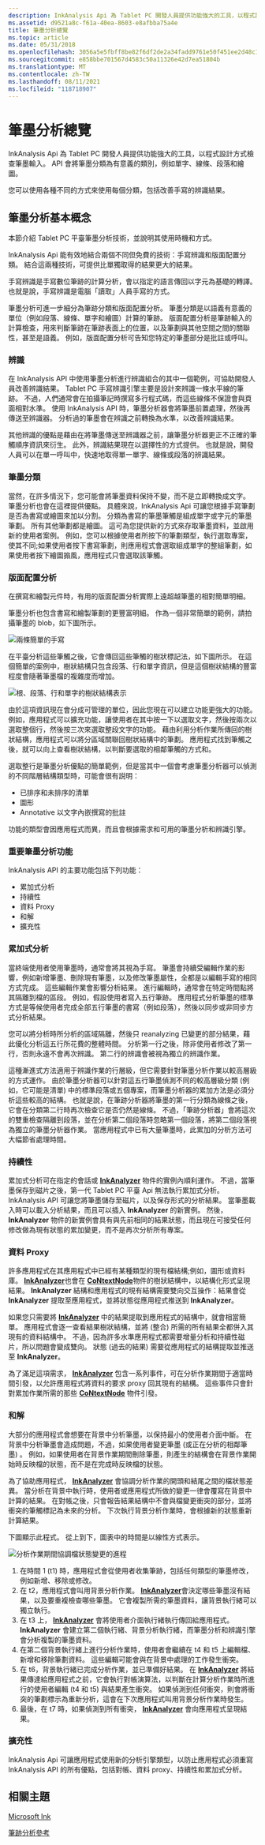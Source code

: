 ```yaml
---
description: InkAnalysis Api 為 Tablet PC 開發人員提供功能強大的工具，以程式設計方式檢查筆墨輸入。 API 會將筆墨分類為有意義的類別，例如單字、線條、段落和繪圖。
ms.assetid: d9521a8c-f61a-40ea-8603-e8afbba75a4e
title: 筆墨分析總覽
ms.topic: article
ms.date: 05/31/2018
ms.openlocfilehash: 3056a5e5fbff8be82f6df2de2a34fadd9761e50f451ee2d48c112589d1aff397
ms.sourcegitcommit: e858bbe701567d4583c50a11326e42d7ea51804b
ms.translationtype: MT
ms.contentlocale: zh-TW
ms.lasthandoff: 08/11/2021
ms.locfileid: "118718907"
---
```

# <a name="ink-analysis-overview"></a>筆墨分析總覽

InkAnalysis Api 為 Tablet PC 開發人員提供功能強大的工具，以程式設計方式檢查筆墨輸入。 API 會將筆墨分類為有意義的類別，例如單字、線條、段落和繪圖。

您可以使用各種不同的方式來使用每個分類，包括改善手寫的辨識結果。

## <a name="ink-analysis-basics"></a>筆墨分析基本概念

本節介紹 Tablet PC 平臺筆墨分析技術，並說明其使用時機和方式。

InkAnalysis Api 能有效地結合兩個不同但免費的技術：手寫辨識和版面配置分類。 結合這兩種技術，可提供比單獨取得的結果更大的結果。

手寫辨識是手寫數位筆跡的計算分析，會以指定的語言傳回以字元為基礎的轉譯。 也就是說，手寫辨識是電腦「讀取」人員手寫的方式。

筆墨分析可進一步細分為筆跡分類和版面配置分析。 筆墨分類是以語義有意義的單位（例如段落、線條、單字和繪圖）計算的筆跡。 版面配置分析是筆跡輸入的計算檢查，用來判斷筆跡在筆跡表面上的位置，以及筆劃與其他空間之間的關聯性，甚至是語義。 例如，版面配置分析可告知您特定的筆墨部分是批註或呼叫。

### <a name="recognition"></a>辨識

在 InkAnalysis API 中使用筆墨分析進行辨識組合的其中一個範例，可協助開發人員改善辨識結果。 Tablet PC 手寫辨識引擎主要是設計來辨識一條水平線的筆跡。 不過，人們通常會在拍攝筆記時撰寫多行程式碼，而這些線條不保證會與頁面相對水準。 使用 InkAnalysis API 時，筆墨分析器會將筆墨前置處理，然後再傳送至辨識器。 分析過的筆墨會在辨識之前轉換為水準，以改善辨識結果。

其他辨識的優點是藉由在將筆墨傳送至辨識器之前，讓筆墨分析器更正不正確的筆觸順序資訊來衍生。 此外，辨識結果現在以選擇性的方式提供。 也就是說，開發人員可以在單一呼叫中，快速地取得單一單字、線條或段落的辨識結果。

### <a name="ink-classification"></a>筆墨分類

當然，在許多情況下，您可能會將筆墨資料保持不變，而不是立即轉換成文字。 筆墨分析也會在這裡提供優點。 具體來說，InkAnalysis Api 可讓您根據手寫筆劃是否為書寫或繪圖來加以分割。 分類為書寫的筆墨筆觸是組成單字或字元的筆墨筆劃。 所有其他筆劃都是繪圖。 這可為您提供新的方式來存取筆墨資料，並啟用新的使用者案例。 例如，您可以根據使用者所按下的筆劃類型，執行選取專案，使其不同;如果使用者按下書寫筆劃，則應用程式會選取組成單字的整組筆劃，如果使用者按下繪圖搧風，應用程式只會選取該筆觸。

### <a name="layout-analysis"></a>版面配置分析

在撰寫和繪製元件時，有用的版面配置分析實際上遠超越筆墨的相對簡單明細。

筆墨分析也包含書寫和繪製筆劃的更豐富明細。 作為一個非常簡單的範例，請拍攝筆墨的 blob，如下圖所示。

![兩條簡單的手寫](images/12e7a221-59c1-4d69-b7aa-67f2caebe375.jpg)

在平臺分析這些筆觸之後，它會傳回這些筆觸的樹狀標記法，如下圖所示。 在這個簡單的案例中，樹狀結構只包含段落、行和單字資訊，但是這個樹狀結構的豐富程度會隨著筆墨檔的複雜度而增加。

![根、段落、行和單字的樹狀結構表示](images/be5a7635-0abc-45ad-bcb5-98fddee5e148.jpg)

由於這項資訊現在會分成可管理的單位，因此您現在可以建立功能更強大的功能。 例如，應用程式可以擴充功能，讓使用者在其中按一下以選取文字，然後按兩次以選取整個行，然後按三次來選取整段文字的功能。 藉由利用分析作業所傳回的樹狀結構，應用程式可以將分區域關聯回樹狀結構中的筆劃。 應用程式找到筆觸之後，就可以向上查看樹狀結構，以判斷要選取的相鄰筆觸的方式和。

選取整行是筆墨分析優點的簡單範例，但是當其中一個會考慮筆墨分析器可以偵測的不同階層結構類型時，可能會很有説明：

-   已排序和未排序的清單
-   圖形
-   Annotative 以文字內嵌撰寫的批註

功能的類型會因應用程式而異，而且會根據需求和可用的筆墨分析和辨識引擎。

### <a name="key-ink-analysis-features"></a>重要筆墨分析功能

InkAnalysis API 的主要功能包括下列功能：

-   累加式分析
-   持續性
-   資料 Proxy
-   和解
-   擴充性

### <a name="incremental-analysis"></a>累加式分析

當終端使用者使用筆墨時，通常會將其視為手寫。 筆墨會持續受編輯作業的影響，例如新增筆墨、刪除現有筆墨，以及修改筆墨屬性，全都是以編輯手寫的相同方式完成。 這些編輯作業會影響分析結果。 進行編輯時，通常會在特定時間點將其隔離到檔的區段。 例如，假設使用者寫入五行筆跡。 應用程式分析筆墨的標準方式是等候使用者完成全部五行筆墨的書寫（例如段落），然後以同步或非同步方式分析結果。

您可以將分析時所分析的區域隔離，然後只 reanalyzing 已變更的部分結果，藉此優化分析這五行所花費的整體時間。 分析第一行之後，除非使用者修改了第一行，否則永遠不會再次辨識。 第二行的辨識會被視為獨立的辨識作業。

這種漸進式方法適用于辨識作業的行層級，但它需要針對筆墨分析作業以較高層級的方式運作。 由於筆墨分析器可以針對這五行筆墨偵測不同的較高層級分類 (例如，它可能是清單) 中的標準段落或五個專案，而筆墨分析器的累加方法是必須分析這些較高的結構。 也就是說，在筆跡分析器將筆墨的第一行分類為線條之後，它會在分類第二行時再次檢查它是否仍然是線條。 不過，「筆跡分析器」會將這次的雙重檢查隔離到段落，並在分析第二個段落時忽略第一個段落，將第二個段落視為獨立的筆墨分析器作業。 當應用程式中已有大量筆墨時，此累加的分析方法可大幅節省處理時間。

### <a name="persistence"></a>持續性

累加式分析可在指定的會話或 [**InkAnalyzer**](inkanalyzer.md) 物件的實例內順利運作。 不過，當筆墨保存到磁片之後，第一代 Tablet PC 平臺 Api 無法執行累加式分析。 InkAnalysis API 可讓您將筆墨儲存至磁片，以及保存形式的分析結果。 當筆墨載入時可以載入分析結果，而且可以插入 **InkAnalyzer** 的新實例。 然後， **InkAnalyzer** 物件的新實例會具有與先前相同的結果狀態，而且現在可接受任何修改做為現有狀態的累加變更，而不是再次分析所有專案。

### <a name="data-proxy"></a>資料 Proxy

許多應用程式在其應用程式中已經有某種類型的現有檔結構;例如，圖形或資料庫。 [**InkAnalyzer**](inkanalyzer.md)也會在 [**CoNtextNode**](icontextnode.md)物件的樹狀結構中，以結構化形式呈現結果。 **InkAnalyzer** 結構和應用程式的現有結構需要雙向交互操作：結果會從 **InkAnalyzer** 提取至應用程式，並將狀態從應用程式推送到 **InkAnalyzer**。

如果您只需要將 [**InkAnalyzer**](inkanalyzer.md) 中的結果提取到應用程式的結構中，就會相當簡單。 應用程式會逐一查看結果樹狀結構，並將 (整合) 所需的所有結果全都併入其現有的資料結構中。 不過，因為許多水準應用程式都需要增量分析和持續性磁片，所以問題會變成雙向。 狀態 (過去的結果) 需要從應用程式的結構提取並推送至 **InkAnalyzer**。

為了滿足這項需求， [**InkAnalyzer**](inkanalyzer.md) 包含一系列事件，可在分析作業期間于適當時間引發，以允許應用程式將資料的要求 proxy 回其現有的結構。 這些事件只會針對累加作業所需的那些 [**CoNtextNode**](icontextnode.md) 物件引發。

### <a name="reconciliation"></a>和解

大部分的應用程式會想要在背景中分析筆墨，以保持最小的使用者介面中斷。 在背景中分析筆墨會造成問題，不過，如果使用者變更筆墨 (或正在分析的相鄰筆墨) 。 例如，如果使用者在背景作業期間刪除筆墨，則產生的結構會在背景作業開始時反映檔的狀態，而不是在完成時反映檔的狀態。

為了協助應用程式， [**InkAnalyzer**](inkanalyzer.md) 會協調分析作業的開頭和結尾之間的檔狀態差異。 當分析在背景中執行時，使用者或應用程式所做的變更一律會覆寫在背景中計算的結果。 在對帳之後，只會報告結果結構中不會與檔變更衝突的部分，並將衝突的筆觸標記為未來的分析。 下次執行背景分析作業時，會根據新的狀態重新計算結果。

下圖顯示此程式。 從上到下，圖表中的時間是以線性方式表示。

![分析作業期間協調檔狀態變更的進程](images/6323e0b5-b6b3-4adc-8c73-da3fad5b4bc2.jpg)

1.  在時間 1 (t1) 時，應用程式會從使用者收集筆跡，包括任何類型的筆墨修改，例如新增、移除或修改。
2.  在 t2，應用程式會叫用背景分析作業。 [**InkAnalyzer**](inkanalyzer.md)會決定哪些筆墨沒有結果，以及要重複檢查哪些筆墨。 它會複製所需的筆墨資料，讓背景執行緒可以獨立執行。
3.  在 t3 上， [**InkAnalyzer**](inkanalyzer.md) 會將使用者介面執行緒執行傳回給應用程式。 **InkAnalyzer** 會建立第二個執行緒、背景分析執行緒，而筆墨分析和辨識引擎會分析複製的筆墨資料。
4.  在第二個背景執行緒上進行分析作業時，使用者會繼續在 t4 和 t5 上編輯檔、新增和移除筆劃資料。 這些編輯可能會與在背景中處理的工作發生衝突。
5.  在 t6，背景執行緒已完成分析作業，並已準備好結果。 在 [**InkAnalyzer**](inkanalyzer.md) 將結果傳達給應用程式之前，它會執行對帳演算法，以判斷在計算分析作業時所進行的使用者編輯 (t4 和 t5) 與結果產生衝突。 如果偵測到任何衝突，則會將衝突的筆劃標示為重新分析，這會在下次應用程式叫用背景分析作業時發生。
6.  最後，在 t7 時，如果偵測到所有衝突， [**InkAnalyzer**](inkanalyzer.md) 會向應用程式呈現結果。

### <a name="extensibility"></a>擴充性

InkAnalysis Api 可讓應用程式使用新的分析引擎類型，以防止應用程式必須重寫 InkAnalysis API 的所有優點，包括對帳、資料 proxy、持續性和累加式分析。

## <a name="related-topics"></a>相關主題

<dl> <dt>

[Microsoft Ink](/previous-versions/dotnet/netframework-3.5/ms581553(v=vs.90))
</dt> <dt>

[筆跡分析參考](ink-analysis-reference.md)
</dt> </dl>

 

 

